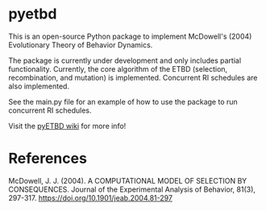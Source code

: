 # pyetbd

This is an open-source Python package to implement McDowell's (2004) Evolutionary Theory of Behavior Dynamics.

The package is currently under development and only includes partial functionality. Currently, the core algorithm of the ETBD (selection, recombination, and mutation) is implemented. Concurrent RI schedules are also implemented.

See the main.py file for an example of how to use the package to run concurrent RI schedules.

Visit the [pyETBD wiki](https://github.com/ryhigg/pyETBD/wiki) for more info!
# References

McDowell, J. J. (2004). A COMPUTATIONAL MODEL OF SELECTION BY CONSEQUENCES. Journal of the Experimental Analysis of Behavior, 81(3), 297-317. https://doi.org/10.1901/jeab.2004.81-297
